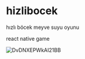 # hizlibocek
hızlı böcek meyve suyu oyunu

react native game

![DvDNXEPWkAI21BB](https://user-images.githubusercontent.com/12815851/76650968-afe73b80-6574-11ea-8b87-9a24f7c2948b.jpeg)
